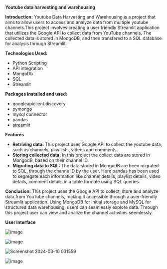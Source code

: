 **Youtube data harvesting and warehousing**

**Introduction:**
Youtube Data Harvesting and Warehousing is a project that aims to allow users to access and analyze data from multiple youtube channels.This project involves creating a user friendly Streamlit application that utilizes the Google API to collect data from YouTube channels. The collected data is stored in MongoDB, and then transfered to a SQL database for analysis through Streamlit.

**Technologies Used:**
* Python Scripting
* API integration
* MongoDb
* SQL
* Streamlit

**Packages installed and used:**
* googleapiclient.discovery
* pymongo
* mysql connector
* pandas
* streamlit

**Features**
* **Retriving data:** This project uses Google API to collect the youtube data, such as channels, playllists, videos and comments.
* **Storing collected data:** In this project the collect data are stored in MongodB, based on their channel ID.
* **Migrating data to SQL:** The data stored in MongodB are been migrated to SQL, through the channe ID by the user. Here pandas has been used to segregate each information like channel details, playlist details, video details, comment details in a table formate using SQL queries.

**Conclusion:**
This project uses the Google API to collect, store and analyze data from YouTube channels, making it accessible through a user-friendly Streamlit application. Using MongoDB for initial storage and MySQL for structured data warehousing, users can seamlessly explore data. Through this project user can view and analize the channel activities seemlessly.


**User Interface**

![image](https://github.com/Akshayadp/Guvi-projects/assets/162536617/c711e5a5-52a8-47ba-9c43-0b1ba5090e27)


![image](https://github.com/Akshayadp/Guvi-projects/assets/162536617/e621d16f-782e-4d7b-9642-6f7c870fd99d)


![Screenshot 2024-03-10 031559](https://github.com/Akshayadp/Guvi-projects/assets/162536617/223c5646-0ffa-4fb0-8635-bec21070a267)


![image](https://github.com/Akshayadp/Guvi-projects/assets/162536617/44e481c6-363c-4a9a-bb56-58c75c21a207)

